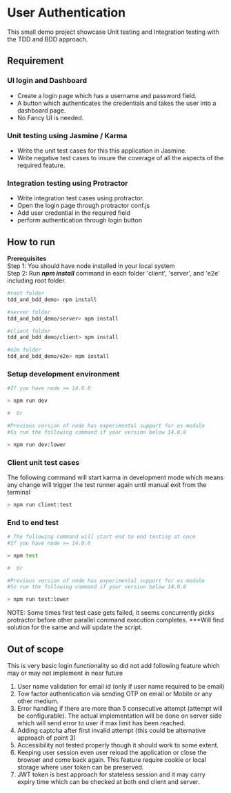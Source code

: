 # User Authentication
This small demo project showcase Unit testing and Integration testing with the TDD and BDD approach.

## Requirement 
### UI login and Dashboard
* Create a login page which has a username and password field. 
* A button which authenticates the credentials and takes the user into a dashboard page. 
* No Fancy UI is needed.

### Unit testing using Jasmine / Karma
* Write the unit test cases for this this application in Jasmine.
* Write negative test cases to insure the coverage of all the aspects of the required feature.

### Integration testing using Protractor
* Write integration test cases using protractor.
* Open the login page through protractor conf.js
* Add user credential in the required field
* perform authentication through login button


## How to run
**Prerequisites**
<br/> 
Step 1: You should have node installed in your local system 
<br/>
Step 2: Run ***npm install*** command in each folder 'client', 'server', and 'e2e' including root folder.

```bash
#root folder
tdd_and_bdd_demo> npm install

#server folder 
tdd_and_bdd_demo/server> npm install

#client folder
tdd_and_bdd_demo/client> npm install

#e2e folder
tdd_and_bdd_demo/e2e> npm install
```

### Setup development environment
```bash
#If you have node >= 14.0.0 

> npm run dev

#  Or

#Previous version of node has experimental support for es module
#So run the following command if your version below 14.0.0

> npm run dev:lower
```

### Client unit test cases
The following command will start karma in development mode which means any change will trigger the test runner again until manual exit from the terminal
```bash
> npm run client:test
```

### End to end test
```bash
# The following command will start end to end testing at once
#If you have node >= 14.0.0 

> npm test

#  Or

#Previous version of node has experimental support for es module
#So run the following command if your version below 14.0.0

> npm run test:lower
```
NOTE: Some times first test case gets failed, it seems concurrently picks protractor before other parallel command execution completes. ***Will find solution for the same and will update the script.

## Out of scope 
This is very basic login functionality so did not add following feature which may or may not implement in near future
1) User name validation for email id (only if user name required to be email)
2) Tow factor authentication via sending OTP on email or Mobile or any other medium.
3) Error handling if there are more than 5 consecutive attempt (attempt will be configurable). The actual implementation will be done on server side which will send error to user if max limit has been reached. 
4) Adding captcha after first invalid attempt (this could be alternative approach of point 3)
5) Accessibility not tested properly though it should work to some extent.
6) Keeping user session even user reload the application or close the browser and come back again. This feature require cookie or local storage where user token can be preserved.
7) JWT token is best approach for stateless session and it may carry expiry time which can be checked at both end client and server.

